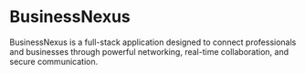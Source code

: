# BusinessNexus
BusinessNexus is a full-stack application designed to connect professionals and businesses through powerful networking, real-time collaboration, and secure communication.
